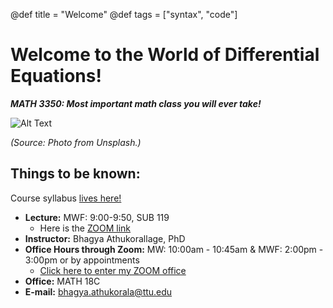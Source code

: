 @def title = "Welcome"
@def tags = ["syntax", "code"]

# Welcome to the World of Differential Equations! 

 
<!-- \tableofcontents  you can use \toc as well -->

**_MATH 3350: Most important math class you will ever take!_**

![Alt Text](/assets/toronto.gif)   

_(Source: Photo from Unsplash.)_


## Things to be known:
Course syllabus [lives here!](https://texastechuniversity-my.sharepoint.com/:b:/g/personal/bhagya_athukorala_ttu_edu/EYAeU871pSVIvLDTgdXbjBkBlMg5jNkCA0Z9JlCt7vupqQ?e=HaLw0E)


* **Lecture:** MWF: 9:00-9:50, SUB 119 
    - Here is the [ZOOM link](https://zoom.us/j/8065430626) 
* **Instructor:** Bhagya Athukorallage, PhD
* **Office Hours through Zoom:**  MW: 10:00am - 10:45am & MWF: 2:00pm - 3:00pm or by appointments
    - [Click here to enter my ZOOM office](https://zoom.us/j/8065430626)
* **Office:** MATH 18C
* **E-mail:** bhagya.athukorala@ttu.edu

